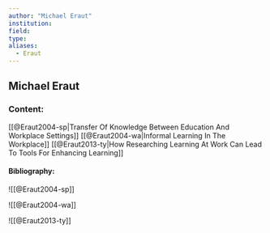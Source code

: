 ```yaml
---
author: "Michael Eraut"
institution:
field:
type:
aliases:
  - Eraut
---
```


## Michael Eraut

### Content:
[[@Eraut2004-sp|Transfer Of Knowledge Between Education And Workplace Settings]]
[[@Eraut2004-wa|Informal Learning In The Workplace]]
[[@Eraut2013-ty|How Researching Learning At Work Can Lead To Tools For Enhancing Learning]]

#### Bibliography:

![[@Eraut2004-sp]]

![[@Eraut2004-wa]]

![[@Eraut2013-ty]]